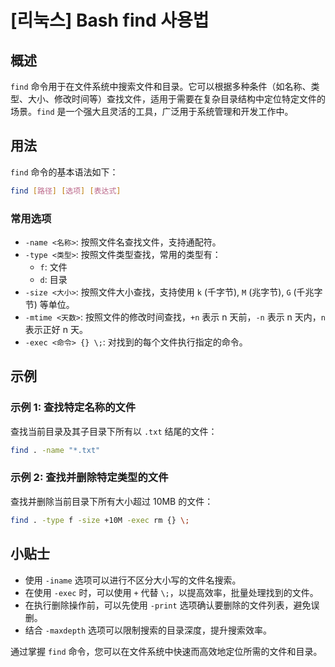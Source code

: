 # [리눅스] Bash find 사용법

## 概述
`find` 命令用于在文件系统中搜索文件和目录。它可以根据多种条件（如名称、类型、大小、修改时间等）查找文件，适用于需要在复杂目录结构中定位特定文件的场景。`find` 是一个强大且灵活的工具，广泛用于系统管理和开发工作中。

## 用法
`find` 命令的基本语法如下：

```bash
find [路径] [选项] [表达式]
```

### 常用选项
- `-name <名称>`: 按照文件名查找文件，支持通配符。
- `-type <类型>`: 按照文件类型查找，常用的类型有：
  - `f`: 文件
  - `d`: 目录
- `-size <大小>`: 按照文件大小查找，支持使用 `k` (千字节), `M` (兆字节), `G` (千兆字节) 等单位。
- `-mtime <天数>`: 按照文件的修改时间查找，`+n` 表示 n 天前，`-n` 表示 n 天内，`n` 表示正好 n 天。
- `-exec <命令> {} \;`: 对找到的每个文件执行指定的命令。

## 示例
### 示例 1: 查找特定名称的文件
查找当前目录及其子目录下所有以 `.txt` 结尾的文件：

```bash
find . -name "*.txt"
```

### 示例 2: 查找并删除特定类型的文件
查找并删除当前目录下所有大小超过 10MB 的文件：

```bash
find . -type f -size +10M -exec rm {} \;
```

## 小贴士
- 使用 `-iname` 选项可以进行不区分大小写的文件名搜索。
- 在使用 `-exec` 时，可以使用 `+` 代替 `\;`，以提高效率，批量处理找到的文件。
- 在执行删除操作前，可以先使用 `-print` 选项确认要删除的文件列表，避免误删。
- 结合 `-maxdepth` 选项可以限制搜索的目录深度，提升搜索效率。

通过掌握 `find` 命令，您可以在文件系统中快速而高效地定位所需的文件和目录。